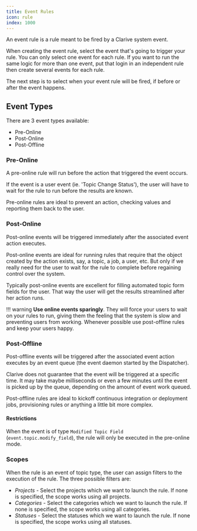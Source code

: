 ```yaml
---
title: Event Rules
icon: rule
index: 1000
---
```


An event rule is a rule meant to be fired by a Clarive system event.

When creating the event rule, select the event that's going to trigger your
rule. You can only select one event for each rule. If you want to run the same
logic for more than one event, put that login in an independent rule then
create several events for each rule.

The next step is to select when your event rule will be fired, if before or
after the event happens.

## Event Types

There are 3 event types available:

- Pre-Online
- Post-Online
- Post-Offline

### Pre-Online

A pre-online rule will run before the action that triggered
the event occurs.

If the event is a user event (ie. 'Topic Change Status'),
the user will have to wait for the rule to run before the results are known.

Pre-online rules are ideal to prevent an action, checking values and reporting them
back to the user.

### Post-Online

Post-online events will be triggered immediately after the associated event
action executes.

Post-online events are ideal for running rules that require that the
object created by the action exists, say, a topic, a job, a user, etc.
But only if we really need for the user to wait for the rule to
complete before regaining control over the system.

Typically post-online events are excellent for filling automated
topic form fields for the user. That way the user will get the
results streamlined after her action runs.

!!! warning
    **Use online events sparingly**. They will force your users to wait on your
    rules to run, giving them the feeling that the system is slow and
    preventing users from working. Whenever possible use post-offline rules
    and keep your users happy.

### Post-Offline

Post-offline events will be triggered after the associated event
action executes by an event queue (the event daemon started by the
Dispatcher).

Clarive does not guarantee that the event will be triggered at a specific time.
It may take maybe milliseconds or even a few minutes until the event is picked
up by the queue, depending on the amount of event work queued.

Post-offline rules are ideal to kickoff continuous integration or
deployment jobs, provisioning rules or anything a little bit more complex.

#### Restrictions

When the event is of type `Modified Topic Field` (`event.topic.modify_field`),
the rule will only be executed in the pre-online mode.

### Scopes

When the rule is an event of topic type, the user can assign filters to the
execution of the rule. The three possible filters are:

- _Projects_ - Select the projects which we want to launch the rule. If none is
  specified, the scope works using all projects.
- _Categories_ - Select the categories which we want to launch the rule. If
  none is specified, the scope works using all categories.
- _Statuses_ - Select the statuses which we want to launch the rule. If none is
  specified, the scope works using all statuses.
